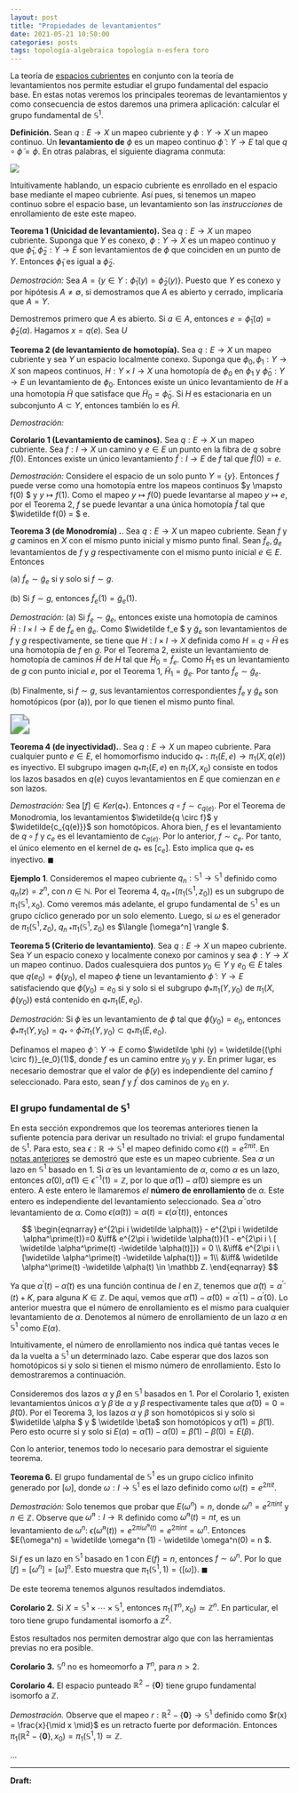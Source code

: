 ```yaml
---
layout: post
title: "Propiedades de levantamientos"
date: 2021-05-21 10:50:00
categories: posts
tags: topología-algebraica topología n-esfera toro
---
```


La teoría de [espacios cubrientes](https://www.luisgrivas.com/blog/posts/2021/03/04/espacios-cubrientes.html) en conjunto con la teoría de levantamientos nos permite estudiar el grupo fundamental del espacio base. En estas notas veremos los principales teoremas de levantamientos y como consecuencia de estos daremos una primera aplicación: calcular el grupo fundamental de $\mathbb S^1$. 

**Definición.** Sean $q: E \rightarrow X$ un mapeo cubriente y $\phi: Y \rightarrow X$ un mapeo continuo. Un **levantamiento de** $\phi$ es un mapeo continuo $\widetilde \phi: Y \rightarrow E$ tal que $q \circ \widetilde \phi = \phi$. En otras palabras, el siguiente diagrama conmuta:

![](/blog/assets/images/levantamiento.png)

Intuitivamente hablando, un espacio cubriente es enrollado en el espacio base mediante el mapeo cubriente. Así pues, si tenemos un mapeo continuo sobre el espacio base, un levantamiento son las *instrucciones* de enrollamiento de este este mapeo.

**Teorema 1 (Unicidad de levantamiento).** Sea $q: E \rightarrow X$ un mapeo cubriente. Suponga que $Y$ es conexo, $\phi: Y \rightarrow X$ es un mapeo continuo y que $\widetilde\phi_1, \widetilde\phi_2: Y \rightarrow E$ son levantamientos de $\phi$ que coinciden en un punto de $Y$. Entonces $\widetilde \phi_1$ es igual a $\widetilde \phi_2$.

*Demostración:* Sea $A = \{y\in Y: \widetilde \phi_1 (y) = \widetilde \phi_2(y) \}$. Puesto que $Y$ es conexo y por hipótesis $A\neq \emptyset$, si demostramos que $A$ es abierto y cerrado, implicaría que $A = Y$.  

Demostremos primero que $A$ es abierto. Si $a \in A$, entonces $e = \widetilde \phi_1(a) = \widetilde \phi_2 (a)$. Hagamos $x = q(e)$. Sea $U$ 



**Teorema 2 (de levantamiento de homotopía).** Sea $q: E \rightarrow X$ un mapeo cubriente y sea $Y$ un espacio localmente conexo. Suponga que $\phi_0, \phi_1 : Y \rightarrow X$ son mapeos continuos, $H: Y \times I \rightarrow X$ una homotopía de $\phi_0$ en $\phi_1$ y $\widetilde \phi_0: Y \rightarrow E$ un levantamiento de $\phi_0$. Entonces existe un único levantamiento de $H$ a una homotopía $\widetilde H$ que satisface que $\widetilde H_0 = \widetilde \phi_0$. Si $H$ es estacionaria en un subconjunto $A\subset Y$, entonces también lo es $\widetilde H.$

*Demostración:*



**Corolario 1 (Levantamiento de caminos).** Sea $q: E \rightarrow X$ un mapeo cubriente. Sea $f: I \rightarrow X$ un camino y $e \in E$ un punto en la fibra de $q$ sobre $f(0)$. Entonces existe un único levantamiento $\widetilde f : I \rightarrow E$ de $f$ tal que $\widetilde f(0) = e$.

*Demostración:*  Considere el espacio de un solo punto $Y=\{y\}$. Entonces $f$ puede verse como una homotopía entre los mapeos continuos $y \mapsto f(0) $ y $y \mapsto f(1)$. Como el mapeo $y \mapsto f(0)$ puede levantarse al mapeo $y \mapsto e$, por el Teorema 2,  $f$ se puede levantar a una única homotopía $\widetilde f$ tal que $\widetilde f(0) = $ e.



**Teorema 3 (de Monodromía) .**. Sea $q: E \rightarrow X$ un mapeo cubriente. Sean $f$ y $g$ caminos en $X$ con el mismo punto inicial y mismo punto final. Sean $\widetilde f_e, \widetilde g_e$ levantamientos de $f$ y $g$ respectivamente con el mismo punto inicial $e \in E$. Entonces

(a) $\widetilde f_e \sim \widetilde g_e$ si y solo si $f \sim g$.

(b) Si $f \sim g$, entonces $\widetilde f_e(1) = \widetilde g_e (1)$.

*Demostración:* (a) Si $\widetilde f_e \sim \widetilde g_e$, entonces existe una homotopía de caminos $\widetilde H: I \times I \rightarrow E$ de $\widetilde f_e$ en $\widetilde g_e$.  Como $\widetilde f_e $ y $\widetilde g_e$ son levantamientos de $f$ y $g$ respectivamente, se tiene que $H: I \times I \rightarrow X$ definida como $H = q \circ \widetilde H$ es una homotopía de $f$ en $g$. Por el Teorema 2, existe un levantamiento de homotopía de caminos $\widetilde H$ de $H$ tal que $\widetilde H_0 = \widetilde f_e$. Como $\widetilde H_1$ es un levantamiento de $g$ con punto inicial $e$,  por el Teorema $1$,  $\widetilde H_1 = \widetilde g_e$. Por tanto $\widetilde f_e \sim \widetilde g_e$. 

(b) Finalmente, si $f \sim g$, sus levantamientos correspondientes $\widetilde f_e$ y $\widetilde g_e$ son homotópicos (por (a)), por lo que tienen el mismo punto final.



<img src="https://upload.wikimedia.org/wikipedia/commons/b/b9/Monodromy_action.svg" style="zoom:220%;" />



**Teorema 4 (de inyectividad).**. Sea $q: E \rightarrow X$ un mapeo cubriente. Para cualquier punto $e \in E$, el homomorfismo inducido $q_\ast: \pi_1(E, e) \rightarrow \pi_1(X, q(e))$ es inyectivo. El subgrupo imagen $q_\ast \pi_1(E, e)$ en $\pi_1(X, x_0)$ consiste en todos los lazos basados en $q(e)$ cuyos levantamientos en $E$ que comienzan en $e$ son lazos.

*Demostración:* Sea $[f] \in Ker(q_\ast)$. Entonces $q \circ f \sim c_{q(e)}$. Por el Teorema de Monodromia, los levantamientos $\widetilde{q \circ f}$ y $\widetilde{c_{q(e)}}$ son homotópicos. Ahora bien, $f$ es el levantamiento de $q \circ f$ y $c_e$ es el levantamiento de $c_{q(e)}$. Por lo anterior, $f \sim c_e$. Por tanto, el único elemento en el kernel de $q_\ast$ es $[c_e]$.  Esto implica que $q_\ast$ es inyectivo. $\blacksquare$

**Ejemplo 1**. Consideremos el mapeo cubriente $q_n: \mathbb S^1 \to \mathbb S^1$ definido como $q_n(z) = z^n$, con $n \in \mathbb N$. Por el Teorema 4, $q_{n \ \ast}(\pi_1(\mathbb S^1, z_0))$ es un subgrupo de $\pi_1(\mathbb S^1, x_0)$. Como veremos más adelante, el grupo fundamental de $\mathbb S^1$ es un grupo cíclico generado por un solo elemento. Luego, si $\omega$ es el generador de $\pi_1(\mathbb S^1, z_0)$,  $q_{n \ \ast} \pi_1(\mathbb S^1, z_0)$ es $\langle [\omega^n] \rangle $. 

**Teorema 5 (Criterio de levantamiento)**. Sea $q: E \rightarrow X$ un mapeo cubriente. Sea $Y$ un espacio conexo y localmente conexo por caminos y sea $\phi: Y \rightarrow X$ un mapeo continuo. Dados cualesquiera dos puntos $y_0\in Y$ y $e_0 \in E$ tales que $q(e_0) = \phi(y_0)$, el mapeo $\phi$ tiene un levantamiento $\widetilde{\phi}: Y \rightarrow E$ satisfaciendo que $\widetilde{\phi}(y_0) = e_0$ si y solo si el subgrupo $\phi_\ast \pi_1(Y, y_0)$ de $\pi_1(X, \phi(y_0))$ está contenido en $q_\ast \pi_1(E, e_0)$.

*Demostración:* Si $\widetilde \phi$ es un levantamiento de $\phi$ tal que $\widetilde \phi(y_0) = e_0$, entonces $\phi_\ast \pi_1(Y, y_0) = q_\ast \circ \widetilde \phi_\ast \pi_1(Y, y_0) \subset q_\ast \pi_1(E, e_0)$.

Definamos el mapeo $\widetilde \phi: Y \rightarrow E$  como $\widetilde \phi (y) = \widetilde{(\phi \circ f)}_{e_0}(1)$, donde $f$ es un camino entre $y_0$ y $y$. En primer lugar, es necesario demostrar que el valor de $\widetilde \phi(y)$ es independiente del camino $f$ seleccionado. Para esto, sean $f$ y $f^\prime$ dos caminos de $y_0$ en $y$. 



### El grupo fundamental de $\mathbb S^1$

En esta sección expondremos que los teoremas anteriores tienen la sufiente potencia para derivar un resultado no trivial: el grupo fundamental de $\mathbb S^1$. Para esto, sea $\epsilon: \mathbb R \to \mathbb S^1$ el mapeo definido como $\epsilon(t) = e^{2\pi i t}$. En [notas anteriores](https://www.luisgrivas.com/blog/posts/2021/03/04/espacios-cubrientes.html) se demostró que este es un mapeo cubriente. Sea $\alpha$ un lazo en $\mathbb S^1$ basado en $1$. Si $\widetilde \alpha$ es un levantamiento de $\alpha$, como $\alpha$ es un lazo, entonces $\widetilde \alpha(0), \widetilde \alpha(1) \in \epsilon^{-1}(1) = \mathbb Z$, por lo que $\widetilde \alpha(1) - \widetilde \alpha(0)$ siempre es un entero. A este entero le llamaremos *el* **número de enrollamiento** de $\alpha$. Este entero es independiente del levantamiento seleccionado. Sea $\widetilde \alpha^\prime$ otro levantamiento de $\alpha$. Como $\epsilon(\widetilde \alpha (t)) = \alpha(t) = \epsilon(\widetilde \alpha^\prime(t))$, entonces 


$$
\begin{eqnarray}
e^{2\pi i \widetilde \alpha(t)} - e^{2\pi i \widetilde \alpha^\prime(t)}=0 &\iff& e^{2\pi i \widetilde \alpha(t)}(1  - e^{2\pi i \ [ \widetilde \alpha^\prime(t) -\widetilde \alpha(t)]}) = 0 \\
&\iff& e^{2\pi i  \ [\widetilde \alpha^\prime(t) -\widetilde \alpha(t)]} = 1\\ &\iff& \widetilde \alpha^\prime(t) -\widetilde \alpha(t) \in \mathbb Z.
\end{eqnarray}
$$


Ya que $\widetilde \alpha^\prime(t) -\widetilde \alpha(t)$ es una función continua de $I$ en $\mathbb Z$, tenemos que $\widetilde \alpha(t) = \widetilde \alpha^\prime(t) + K$, para alguna $K\in \mathbb Z$. De aquí, vemos que $\widetilde \alpha(1) - \widetilde \alpha (0) = \widetilde \alpha^\prime(1) - \widetilde \alpha^\prime (0)$. Lo anterior muestra que el número de enrollamiento es el mismo para cualquier levantamiento de $\alpha$. Denotemos al número de enrollamiento de un lazo $\alpha$ en $\mathbb S^1$ como $E(\alpha)$.

Intuitivamente, el número de enrollamiento nos indica qué tantas veces le da la vuelta a $\mathbb S^1$ un determinado lazo. Cabe esperar que dos lazos son homotópicos si y solo si tienen el mismo número de enrollamiento. Esto lo demostraremos a continuación.

 Consideremos dos lazos $\alpha$ y $\beta$ en $\mathbb S^1$ basados en $1$. Por el Corolario 1, existen levantamientos únicos $\widetilde \alpha$ y $\widetilde \beta$ de $\alpha$ y $\beta$ respectivamente tales que $\widetilde \alpha(0) = 0 = \widetilde \beta(0).$ Por el Teorema 3, los lazos $\alpha$ y $\beta$ son homotópicos si y solo si  $\widetilde \alpha $ y $ \widetilde \beta$  son homotópicos y $\widetilde \alpha (1) = \widetilde \beta (1)$. Pero esto ocurre si y solo si $E(\alpha) = \widetilde \alpha(1) - \widetilde \alpha(0) = \widetilde \beta (1) - \widetilde \beta(0) = E(\beta)$. 

Con lo anterior, tenemos todo lo necesario para demostrar el siguiente teorema. 

**Teorema 6.** El grupo fundamental de $\mathbb S^1$ es un grupo cíclico infinito generado por $[\omega]$, donde $\omega: I \to \mathbb S^1$ es el lazo definido como $\omega(t) = e^{2\pi i t}.$ 

*Demostración:* Solo tenemos que probar que $E(\omega^n) = n,$ donde $\omega^n = e^{2 \pi i n t}$ y $n \in \mathbb Z$. Observe que $\widetilde \omega^n: I \to \mathbb R$ definido como $\widetilde \omega^n(t) = nt$, es un levantamiento de $\omega^n$: $\epsilon(\widetilde \omega^n(t)) = e^{2 \pi i \widetilde \omega^n(t)} = e^{2\pi i nt} = \omega^n$. Entonces $E(\omega^n) = \widetilde \omega^n (1) - \widetilde \omega^n(0) = n $. 

Si $f$ es un lazo en $\mathbb S^1$ basado en $1$ con $E(f) = n$, entonces $f \sim \omega^n$. Por lo que $[f] = [\omega^n] = [\omega]^n$. Esto muestra que $\pi_1(\mathbb S^1, 1) = \langle [\omega] \rangle$. $\blacksquare$

De este teorema tenemos algunos resultados indemdiatos. 

**Corolario 2.** Si $X = \mathbb S^1 \times \cdots \times \mathbb S^1$, entonces $\pi_1(T^n, x_0) \simeq \mathbb Z^n$. En particular, el toro tiene grupo fundamental isomorfo a $\mathbb Z^2$.

Estos resultados nos permiten demostrar algo que con las herramientas previas no era posible.

**Corolario 3.** $\mathbb S^n$ no es homeomorfo a $T^n$, para $n > 2$.

**Corolario 4.** El espacio punteado $\mathbb R^2 - \{\pmb{0} \}$ tiene grupo fundamental isomorfo a $\mathbb Z$.

*Demostración.* Observe que el mapeo $r: \mathbb R^2 - \{\pmb 0\} \to \mathbb S^1$ definido como $r(x) = \frac{x}{\mid x \mid}$ es un retracto fuerte por deformación. Entonces $\pi_1(\mathbb R^2 - \{\pmb 0\}, x_0) = \pi_1(\mathbb S^1, 1) \simeq \mathbb Z$.

...



---

**Draft:**

